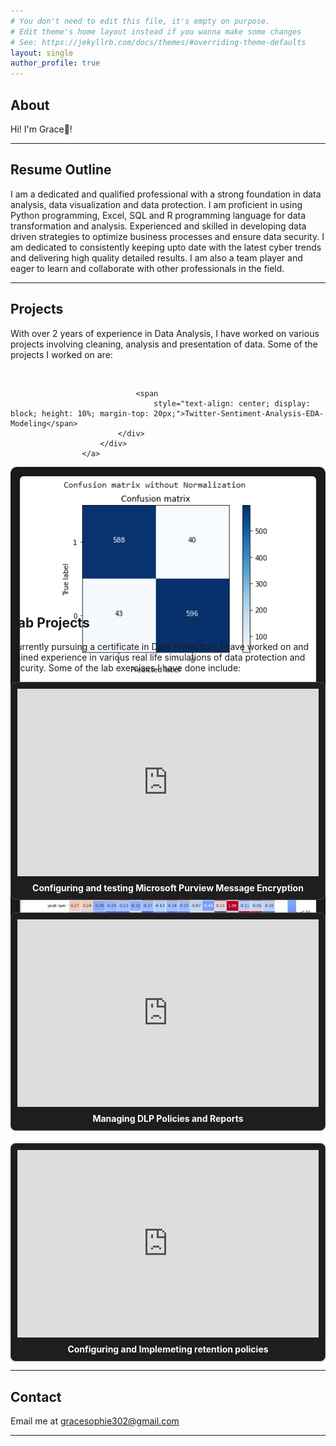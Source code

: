 ```yaml
---
# You don't need to edit this file, it's empty on purpose.
# Edit theme's home layout instead if you wanna make some changes
# See: https://jekyllrb.com/docs/themes/#overriding-theme-defaults
layout: single
author_profile: true
---
```

## <a id="home"></a>About
Hi! I'm Grace👋!

---

## <a id="resume"></a>Resume Outline
I am a dedicated and qualified professional with a strong foundation in data analysis, data visualization and data protection. I am proficient in using Python programming, Excel, SQL and R programming language for data transformation and analysis. Experienced and skilled in developing data driven strategies to optimize business processes and ensure data security. I am dedicated to consistently keeping upto date with the latest cyber trends and delivering high quality detailed results. I am also a team player and eager to learn and collaborate with other professionals in the field.

---

## <a id="projects"></a>Projects
With over 2 years of experience in Data Analysis, I have worked on various projects involving cleaning, analysis and presentation of data. Some of the projects I worked on are:

<div style="display: flex; flex-wrap: wrap; gap: 20px; justify-content: space-between;">

  <!-- Project 1 -->
  <div class="row portfolio-container">
                    <a href="https://github.com/Grace-Sophie/twitter-sentiment-analysis" target="_blank"
                        style="text-decoration: none;">
                        <div class="col-lg-4 col-md-6 mb-0 portfolio-item first" style="height: 350px;">
                            <div class="position-relative overflow-hidden mb-2" style="height: 100%;">
                                <img class="img-fluid rounded w-100" src="img/portfolio-1.jpg" alt=""
                                    style="height: 70%; object-fit: cover;">
            
                                <span
                                    style="text-align: center; display: block; height: 10%; margin-top: 20px;">Twitter-Sentiment-Analysis-EDA-Modeling</span>
                            </div>
                        </div>
                    </a>

  <!-- Project 2 -->
  <div style="flex: 1 1 300px; background-color: #1a1a1a; padding: 15px; border-radius: 10px;">
    <a href="https://github.com/Grace-Sophie/Fake-News-Detection" target="_blank">
      <img src="/assets/images/fake news.PNG" alt="Confusion Matrix" style="width: 100%; border-radius: 6px;">
    </a>
    <div style="margin-top: 10px;">
      <a href="https://github.com/Grace-Sophie/Fake-News-Detection" target="_blank" style="color: #fff; font-size: 1.1em; font-weight: bold;">
        Fake News Detection
      </a>
      <p style="color: #ccc; margin-top: 5px;">Python pipeline for cleaning, transforming and validating data prior to analysis.</p>
    </div>
  </div>

  <!-- Project 3 -->
  <div style="flex: 1 1 300px; background-color: #1a1a1a; padding: 15px; border-radius: 10px;">
    <a href="https://github.com/Grace-Sophie/Motor-vehicles-EDA" target="_blank">
      <img src="/assets/images/motor vehicle.PNG" alt="Correlation Matrix" style="width: 100%; border-radius: 6px;">
    </a>
    <div style="margin-top: 10px;">
      <a href="https://github.com/Grace-Sophie/Motor-vehicles-EDA" target="_blank" style="color: #fff; font-size: 1.1em; font-weight: bold;">
        Motor Vehicle EDA
      </a>
      <p style="color: #ccc; margin-top: 5px;">Interactive Excel dashboard visualizing product sales KPIs across time and regions.</p>
    </div>
  </div>

</div>

---

## <a id="lab"></a>Lab Projects
Currently pursuing a certificate in Data Protection, I have worked on and gained experience in various real life simulations of data protection and security. Some of the lab exercises I have done include:
<style>
  .lab-grid {
    display: grid;
    grid-template-columns: repeat(auto-fit, minmax(280px, 1fr));
    gap: 20px;
  }

  .lab-card {
    display: flex;
    flex-direction: column;
    border: 1px solid #444;
    border-radius: 8px;
    background: #1e1e1e;
    padding: 10px;
    box-shadow: 0 2px 4px rgba(0,0,0,0.05);
  }

  .lab-card iframe {
    flex: 0 0 auto;
    width: 100%;
    height: 300px;
    border: none;
    background: #2a2a2a;
  }

  .lab-title {
    margin-top: 10px;
    font-weight: bold;
    text-align: center;
    color: white;
  }
</style>

<div class="lab-grid">

  <div class="lab-card">
    <iframe src="https://drive.google.com/file/d/1M8uP2iU587MzOuYcmrly1Uf8KC35-uGL/preview" allow="autoplay"></iframe>
    <div class="lab-title">Configuring and testing Microsoft Purview Message Encryption</div>
  </div>

  <div class="lab-card">
    <iframe src="https://drive.google.com/file/d/1lfbD2J1WVB3PFDYJNbZwmtXdrfG0q8nz/preview" allow="autoplay"></iframe>
    <div class="lab-title">Managing DLP Policies and Reports</div>
  </div>

  <div class="lab-card">
    <iframe src="https://drive.google.com/file/d/1GOHTMr9dA7COA7eFfGkDYtf5wnb47e6b/preview" allow="autoplay"></iframe>
    <div class="lab-title">Configuring and Implemeting retention policies</div>
  </div>

</div>

 ---

## <a id="contacts"></a>Contact
Email me at gracesophie302@gmail.com

---
